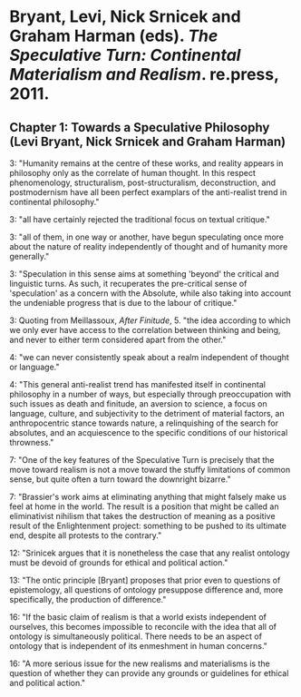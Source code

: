 Bryant, Levi, Nick Srnicek and Graham Harman (eds). *The Speculative Turn: Continental Materialism and Realism*. re.press, 2011.
===

Chapter 1: Towards a Speculative Philosophy (Levi Bryant, Nick Srnicek and Graham Harman)
---

3:  "Humanity remains at the centre of these works, and reality appears in philosophy only as the correlate of human thought. In this respect phenomenology, structuralism, post-structuralism, deconstruction, and postmodernism have all been perfect examplars of the anti-realist trend in continental philosophy."

3:  "all have certainly rejected the traditional focus on textual critique."

3:  "all of them, in one way or another, have begun speculating once more about the nature of reality independently of thought and of humanity more generally."

3:  "Speculation in this sense aims at something 'beyond' the critical and linguistic turns. As such, it recuperates the pre-critical sense of 'speculation' as a concern with the Absolute, while also taking into account the undeniable progress that is due to the labour of critique."

3:  Quoting from Meillassoux, *After Finitude*, 5. "the idea according to which we only ever have access to the correlation between thinking and being, and never to either term considered apart from the other."

4:  "we can never consistently speak about a realm independent of thought or language."

4:  "This general anti-realist trend has manifested itself in continental philosophy in a number of ways, but especially through preoccupation with such issues as death and finitude, an aversion to science, a focus on language, culture, and subjectivity to the detriment of material factors, an anthropocentric stance towards nature, a relinquishing of the search for absolutes, and an acquiescence to the specific conditions of our historical throwness."

7:  "One of the key features of the Speculative Turn is precisely that the move toward realism is not a move toward the stuffy limitations of common sense, but quite often a turn toward the downright bizarre."

7:  "Brassier's work aims at eliminating anything that might falsely make us feel at home in the world. The result is a position that might be called an eliminativist nihilism that takes the destruction of meaning as a positive result of the Enlightenment project: something to be pushed to its ultimate end, despite all protests to the contrary."

12:  "Srinicek argues that it is nonetheless the case that any realist ontology must be devoid of grounds for ethical and political action."

13:  "The ontic principle [Bryant] proposes that prior even to questions of epistemology, all questions of ontology presuppose difference and, more specifically, the production of difference."

16:  "If the basic claim of realism is that a world exists independent of ourselves, this becomes impossible to reconcile with the idea that all of ontology is simultaneously political. There needs to be an aspect of ontology that is independent of its enmeshment in human concerns."

16:  "A more serious issue for the new realisms and materialisms is the question of whether they can provide any grounds or guidelines for ethical and political action."

